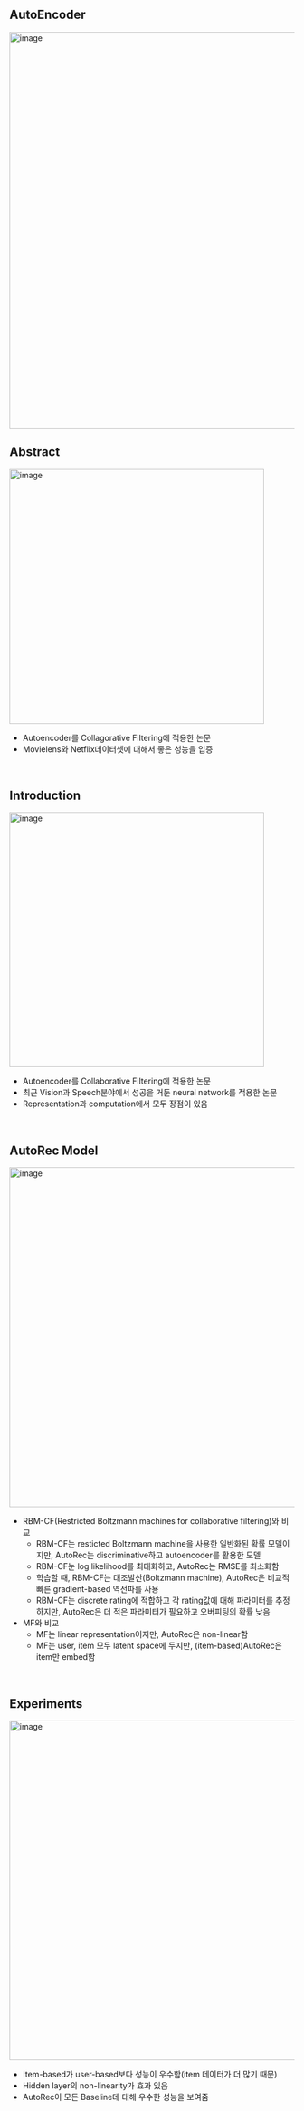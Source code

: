 ## AutoEncoder
<img width="700" alt="image" src="https://user-images.githubusercontent.com/48994965/193022943-33e04ece-ded3-46b1-b214-c49a37b27778.png">


## Abstract
<img width="450" alt="image" src="https://user-images.githubusercontent.com/48994965/193020787-2b6475e9-88f2-4cc5-ae99-cbe627c6d9c9.png">

- Autoencoder를 Collagorative Filtering에 적용한 논문
- Movielens와 Netflix데이터셋에 대해서 좋은 성능을 입증

<br/>

## Introduction
<img width="450" alt="image" src="https://user-images.githubusercontent.com/48994965/193020952-86796e92-6ee2-4fcd-950a-efbb621f61c4.png">

- Autoencoder를 Collaborative Filtering에 적용한 논문
- 최근 Vision과 Speech분야에서 성공을 거둔 neural network를 적용한 논문
- Representation과 computation에서 모두 장점이 있음

<br/>

## AutoRec Model
<img width="600" alt="image" src="https://user-images.githubusercontent.com/48994965/193021282-1a2279e6-16ef-455a-8827-bd790baf44cc.png">

- RBM-CF(Restricted Boltzmann machines for collaborative filtering)와 비교
  - RBM-CF는 resticted Boltzmann machine을 사용한 일반화된 확률 모델이지만, AutoRec는 discriminative하고 autoencoder를 활용한 모델
  - RBM-CF눈 log likelihood를 최대화하고, AutoRec는 RMSE를 최소화함
  - 학습할 때, RBM-CF는 대조발산(Boltzmann machine), AutoRec은 비교적 빠른 gradient-based 역전파를 사용
  - RBM-CF는 discrete rating에 적합하고 각 rating값에 대해 파라미터를 추정하지만, AutoRec은 더 적은 파라미터가 필요하고 오버피팅의 확률 낮음
- MF와 비교
  - MF는 linear representation이지만, AutoRec은 non-linear함
  - MF는 user, item 모두 latent space에 두지만, (item-based)AutoRec은 item만 embed함

<br/>

## Experiments
<img width="600" alt="image" src="https://user-images.githubusercontent.com/48994965/193022166-3f35f380-3eff-4f5d-a72a-8953daf31da7.png">

- Item-based가 user-based보다 성능이 우수함(item 데이터가 더 많기 때문)
- Hidden layer의 non-linearity가 효과 있음
- AutoRec이 모든 Baseline데 대해 우수한 성능을 보여줌


